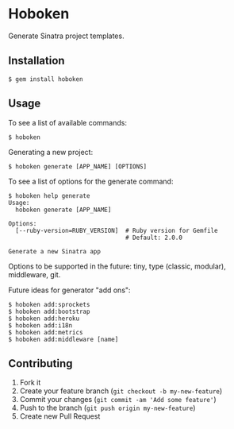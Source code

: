 # Hoboken

Generate Sinatra project templates.

## Installation

    $ gem install hoboken

## Usage

To see a list of available commands:

    $ hoboken

Generating a new project:

    $ hoboken generate [APP_NAME] [OPTIONS]

To see a list of options for the generate command:

    $ hoboken help generate
    Usage:
      hoboken generate [APP_NAME]

    Options:
      [--ruby-version=RUBY_VERSION]  # Ruby version for Gemfile
                                     # Default: 2.0.0

    Generate a new Sinatra app

Options to be supported in the future: tiny, type (classic, modular), middleware, git.

Future ideas for generator "add ons":

    $ hoboken add:sprockets
    $ hoboken add:bootstrap
    $ hoboken add:heroku
    $ hoboken add:i18n
    $ hoboken add:metrics
    $ hoboken add:middleware [name]

## Contributing

1. Fork it
2. Create your feature branch (`git checkout -b my-new-feature`)
3. Commit your changes (`git commit -am 'Add some feature'`)
4. Push to the branch (`git push origin my-new-feature`)
5. Create new Pull Request

